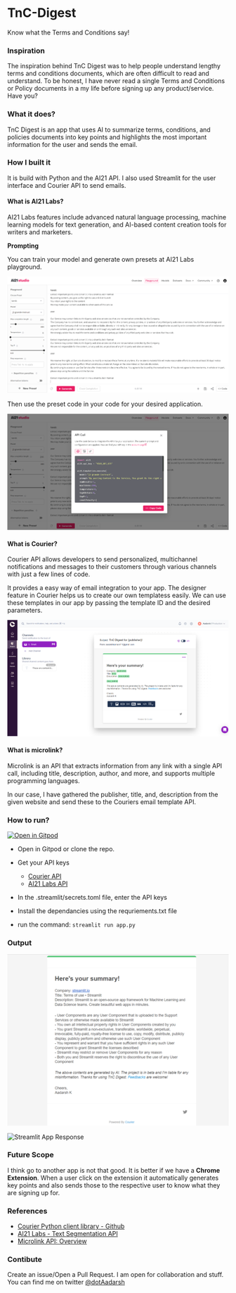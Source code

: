 # TnC-Digest
Know what the Terms and Conditions say!

### Inspiration
The inspiration behind TnC Digest was to help people understand lengthy terms and conditions documents, which are often difficult to read and understand. 
To be honest, I have never read a single Terms and Conditions or Policy documents in a my life before signing up any product/service. Have you?

### What it does?
TnC Digest is an app that uses AI to summarize terms, conditions, and policies documents into key points and highlights the most important information for the user and sends the email.


### How I built it
It is build with Python and the AI21 API. I also used Streamlit for the user interface and Courier API to send emails.

#### What is AI21 Labs?

AI21 Labs features include advanced natural language processing, machine learning models for text generation, and AI-based content creation tools for writers and marketers.

**Prompting**

You can train your model and generate own presets at AI21 Labs playground.

![AI21 Labs Playground](./assets/ai21-playground.png)

Then use the preset code in your code for your desired application.

![AI21 Labs Preset Code](./assets/Studio-AI21-Code.png)

#### What is Courier?
Courier API allows developers to send personalized, multichannel notifications and messages to their customers through various channels with just a few lines of code.

It provides a easy way of email integration to your app. The designer feature in Courier helps us to create our own templatess easily. We can use these templates in our app by passing the template ID and the desired parameters.

![Courier Designer](./assets/Designer-Courier.png)

#### What is microlink?
Microlink is an API that extracts information from any link with a single API call, including title, description, author, and more, and supports multiple programming languages.

In our case, I have gathered the publisher, title, and, description from the given website and send these to the Couriers email template API.

### How to run?

[![Open in Gitpod](https://gitpod.io/button/open-in-gitpod.svg)](https://gitpod.io/#https://github.com/dotAadarsh/TnC-Digest)

- Open in Gitpod or clone the repo.
- Get your API keys 
    
    - [Courier API](https://app.courier.com/signup)
    - [AI21 Labs API](https://studio.ai21.com/sign-up)

- In the .streamlit/secrets.toml file, enter the API keys
- Install the dependancies using the requriements.txt file
- run the command: `streamlit run app.py`

### Output

![Courier Email Response](./assets/TnC-Digest-Email-Response.png)

![Streamlit App Response]()

### Future Scope
I think go to another app is not that good. It is better if we have a **Chrome Extension**. When a user click on the extension it automatically generates key points and also sends those to the respective user to know what they are signing up for.

### References
- [Courier Python client library - Github](https://github.com/trycourier/courier-python)
- [AI21 Labs - Text Segmentation API](https://docs.ai21.com/docs/text-segmentation-api)
- [Microlink API: Overview](https://microlink.io/docs/api/getting-started/overview)

### Contibute
Create an issue/Open a Pull Request. I am open for collaboration and stuff. You can find me on twitter [@dotAadarsh](https://twitter.com/dotAadarsh)
